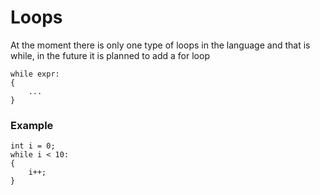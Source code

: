 # Loops

At the moment there is only one type of loops in the language and that is while, in the future it is planned to add a for loop
```
while expr:
{
	...
}
```
### Example
```
int i = 0;
while i < 10:
{
	i++;
}
```